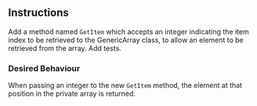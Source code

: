 ## Instructions
Add a method named ```GetItem``` which accepts an integer indicating the item index to be retrieved to the GenericArray class, to allow an element to be retrieved from the array.
Add tests.

### Desired Behaviour
When passing an integer to the new ```GetItem``` method, the element at that position in the private array is returned.
